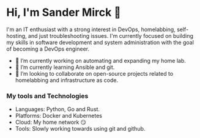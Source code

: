 # Hi, I'm Sander Mirck 👋

I'm an IT enthusiast with a strong interest in DevOps, homelabbing, self-hosting, and just troubleshooting issues. I'm currently focused on building my skills in software development and system administration with the goal of becoming a DevOps engineer. 


- 🔭 I’m currently working on automating and expanding my home lab. 
- 🌱 I’m currently learning Ansible and git.
- 👯 I’m looking to collaborate on open-source projects related to homelabbing and infrastructure as code.


### My tools and Technologies
- Languages: Python, Go and Rust.
- Platforms: Docker and Kubernetes
- Cloud: My home network 😏
- Tools: Slowly working towards using git and github.

